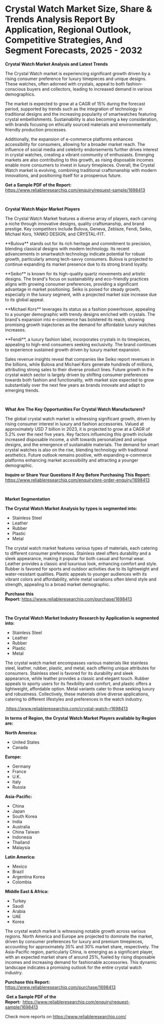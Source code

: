 <p><h1>Crystal Watch Market Size, Share & Trends Analysis Report By Application, Regional Outlook, Competitive Strategies, And Segment Forecasts, 2025 - 2032</h1></p><p><strong>Crystal Watch Market Analysis and Latest Trends</strong></p>
<p><p>The Crystal Watch market is experiencing significant growth driven by a rising consumer preference for luxury timepieces and unique designs. These watches, often adorned with crystals, appeal to both fashion-conscious buyers and collectors, leading to increased demand in various demographics. </p><p>The market is expected to grow at a CAGR of 15% during the forecast period, supported by trends such as the integration of technology in traditional designs and the increasing popularity of smartwatches featuring crystal embellishments. Sustainability is also becoming a key consideration, with brands focusing on ethically sourced materials and environmentally friendly production processes.</p><p>Additionally, the expansion of e-commerce platforms enhances accessibility for consumers, allowing for a broader market reach. The influence of social media and celebrity endorsements further drives interest in crystal watches, creating a vibrant community of enthusiasts. Emerging markets are also contributing to this growth, as rising disposable incomes enable more consumers to invest in luxury timepieces. Overall, the Crystal Watch market is evolving, combining traditional craftsmanship with modern innovations, and positioning itself for a prosperous future.</p></p>
<p><strong>Get a Sample PDF of the Report:&nbsp;</strong> <a href="https://www.reliableresearchiq.com/enquiry/request-sample/1698413?utm_campaign=1102&utm_medium=2&utm_source=Github&utm_content=ia&utm_term=09012025&utm_id=crystal-watch">https://www.reliableresearchiq.com/enquiry/request-sample/1698413</a></p>
<p>&nbsp;</p>
<p><strong>Crystal Watch Major Market Players</strong></p>
<p><p>The Crystal Watch Market features a diverse array of players, each carving a niche through innovative designs, quality craftsmanship, and brand prestige. Key competitors include Bulova, Geneva, Zeblaze, Fendi, Seiko, Michael Kors, YANKO DESIGN, and CRYSTAL-FIT.</p><p>**Bulova** stands out for its rich heritage and commitment to precision, blending classical designs with modern technology. Its recent advancements in smartwatch technology indicate potential for robust growth, particularly among tech-savvy consumers. Bulova is projected to continue expanding its market presence due to its strong brand loyalty.</p><p>**Seiko** is known for its high-quality quartz movements and artistic designs. The brand's focus on sustainability and eco-friendly practices aligns with growing consumer preferences, providing a significant advantage in market positioning. Seiko is poised for steady growth, especially in the luxury segment, with a projected market size increase due to its global appeal.</p><p>**Michael Kors** leverages its status as a fashion powerhouse, appealing to a younger demographic with trendy designs enriched with crystals. The brand's expansion into e-commerce has bolstered its reach, showing promising growth trajectories as the demand for affordable luxury watches increases.</p><p>**Fendi**, a luxury fashion label, incorporates crystals in its timepieces, appealing to high-end consumers seeking exclusivity. The brand continues to experience sustained growth driven by luxury market expansion.</p><p>Sales revenue insights reveal that companies like Seiko report revenues in the billions, while Bulova and Michael Kors generate hundreds of millions, attributing strong sales to their diverse product lines. Future growth in the crystal watch sector is largely driven by shifting consumer preferences towards both fashion and functionality, with market size expected to grow substantially over the next few years as brands innovate and adapt to emerging trends.</p></p>
<p>&nbsp;</p>
<p><strong>What Are The Key Opportunities For Crystal Watch Manufacturers?</strong></p>
<p><p>The global crystal watch market is witnessing significant growth, driven by rising consumer interest in luxury and fashion accessories. Valued at approximately USD 7 billion in 2023, it is projected to grow at a CAGR of 5.2% over the next five years. Key factors influencing this growth include increased disposable income, a shift towards personalized and unique designs, and the emergence of sustainable materials. The demand for smart crystal watches is also on the rise, blending technology with traditional aesthetics. Future outlook remains positive, with expanding e-commerce platforms enhancing market accessibility and attracting a younger demographic.</p></p>
<p><strong>Inquire or Share Your Questions If Any Before Purchasing This Report:</strong> <a href="https://www.reliableresearchiq.com/enquiry/pre-order-enquiry/1698413?utm_campaign=1102&utm_medium=2&utm_source=Github&utm_content=ia&utm_term=09012025&utm_id=crystal-watch">https://www.reliableresearchiq.com/enquiry/pre-order-enquiry/1698413</a></p>
<p>&nbsp;</p>
<p><strong>Market Segmentation</strong></p>
<p><strong>The Crystal Watch Market Analysis by types is segmented into:</strong></p>
<p><ul><li>Stainless Steel</li><li>Leather</li><li>Rubber</li><li>Plastic</li><li>Metal</li></ul></p>
<p><p>The crystal watch market features various types of materials, each catering to different consumer preferences. Stainless steel offers durability and a sleek appearance, making it popular for both casual and formal wear. Leather provides a classic and luxurious look, enhancing comfort and style. Rubber is favored for sports and outdoor activities due to its lightweight and water-resistant qualities. Plastic appeals to younger audiences with its vibrant colors and affordability, while metal variations often blend style and strength, appealing to a broad market demographic.</p></p>
<p><strong>Purchase this Report:&nbsp;</strong><a href="https://www.reliableresearchiq.com/purchase/1698413?utm_campaign=1102&utm_medium=2&utm_source=Github&utm_content=ia&utm_term=09012025&utm_id=crystal-watch">https://www.reliableresearchiq.com/purchase/1698413</a></p>
<p>&nbsp;</p>
<p><strong>The Crystal Watch Market Industry Research by Application is segmented into:</strong></p>
<p><ul><li>Stainless Steel</li><li>Leather</li><li>Rubber</li><li>Plastic</li><li>Metal</li></ul></p>
<p><p>The crystal watch market encompasses various materials like stainless steel, leather, rubber, plastic, and metal, each offering unique attributes for consumers. Stainless steel is favored for its durability and sleek appearance, while leather provides a classic and elegant touch. Rubber appeals to sporty users for its flexibility and comfort, and plastic offers a lightweight, affordable option. Metal variants cater to those seeking luxury and robustness. Collectively, these materials drive diverse applications, catering to different lifestyles and preferences in the watch industry.</p></p>
<p><a href="https://www.reliableresearchiq.com/crystal-watch-r1698413?utm_campaign=1102&utm_medium=2&utm_source=Github&utm_content=ia&utm_term=09012025&utm_id=crystal-watch">&nbsp;https://www.reliableresearchiq.com/crystal-watch-r1698413</a></p>
<p><strong>In terms of Region, the Crystal Watch Market Players available by Region are:</strong></p>
<p>
    <p> <strong> North America: </strong>
        <ul>
            <li>United States</li>
            <li>Canada</li>
        </ul>
        </p> 
    <p> <strong> Europe: </strong>
        <ul>
            <li>Germany</li>
            <li>France</li>
            <li>U.K.</li>
            <li>Italy</li>
            <li>Russia</li>
        </ul>
        </p> 
    <p> <strong> Asia-Pacific: </strong>
        <ul>
            <li>China</li>
            <li>Japan</li>
            <li>South Korea</li>
            <li>India</li>
            <li>Australia</li>
            <li>China Taiwan</li>
            <li>Indonesia</li>
            <li>Thailand</li>
            <li>Malaysia</li>
        </ul>
        </p> 
    <p> <strong> Latin America: </strong>
        <ul>
            <li>Mexico</li>
            <li>Brazil</li>
            <li>Argentina Korea</li>
            <li>Colombia</li>
        </ul>
        </p> 
    <p> <strong> Middle East & Africa: </strong>
        <ul>
            <li>Turkey</li>
            <li>Saudi</li>
            <li>Arabia</li>
            <li>UAE</li>
            <li>Korea</li>
        </ul>
    </p>
    </p>
<p><p>The crystal watch market is witnessing notable growth across various regions. North America and Europe are projected to dominate the market, driven by consumer preferences for luxury and premium timepieces, accounting for approximately 35% and 30% market share, respectively. The Asia-Pacific region, particularly China, is emerging as a significant player, with an expected market share of around 25%, fueled by rising disposable incomes and increasing demand for fashionable accessories. This dynamic landscape indicates a promising outlook for the entire crystal watch industry.</p></p>
<p><strong>Purchase this Report: </strong><a href="https://www.reliableresearchiq.com/purchase/1698413?utm_campaign=1102&utm_medium=2&utm_source=Github&utm_content=ia&utm_term=09012025&utm_id=crystal-watch">https://www.reliableresearchiq.com/purchase/1698413</a></p>
<p>&nbsp;<strong>Get a Sample PDF of the Report:&nbsp;&nbsp;</strong><a href="https://www.reliableresearchiq.com/enquiry/request-sample/1698413?utm_campaign=1102&utm_medium=2&utm_source=Github&utm_content=ia&utm_term=09012025&utm_id=crystal-watch">https://www.reliableresearchiq.com/enquiry/request-sample/1698413</a></p>
<p><strong></strong></p>
<p>Check more reports on <a href="https://www.reliableresearchiq.com/?utm_campaign=1102&utm_medium=2&utm_source=Github&utm_content=ia&utm_term=09012025&utm_id=crystal-watch">https://www.reliableresearchiq.com/</a></p>